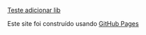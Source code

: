 [Teste adicionar lib](sketch://add-library?url=http%3A%2F%2Fgitmobile.itau%2Fdesign%2Fdistribuicao%2Fraw%2Fmaster%2Flib.rss)


Este site foi construído usando [GitHub Pages](sketch://add-library?url=http%3A%2F%2Fgitmobile.itau%2Fdesign%2Fdistribuicao%2Fraw%2Fmaster%2Flib.rss)
